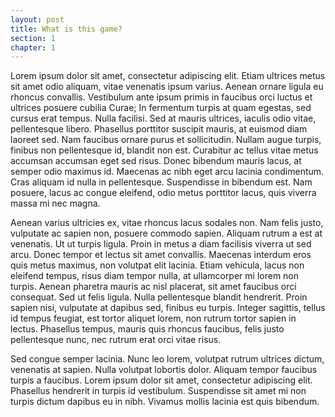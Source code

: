 ```yaml
---
layout: post
title: What is this game?
section: 1
chapter: 1
---
```


Lorem ipsum dolor sit amet, consectetur adipiscing elit. Etiam ultrices metus sit amet odio aliquam, vitae venenatis ipsum varius. Aenean ornare ligula eu rhoncus convallis. Vestibulum ante ipsum primis in faucibus orci luctus et ultrices posuere cubilia Curae; In fermentum turpis at quam egestas, sed cursus erat tempus. Nulla facilisi. Sed at mauris ultrices, iaculis odio vitae, pellentesque libero. Phasellus porttitor suscipit mauris, at euismod diam laoreet sed. Nam faucibus ornare purus et sollicitudin. Nullam augue turpis, finibus non pellentesque id, blandit non est. Curabitur ac tellus vitae metus accumsan accumsan eget sed risus. Donec bibendum mauris lacus, at semper odio maximus id. Maecenas ac nibh eget arcu lacinia condimentum. Cras aliquam id nulla in pellentesque. Suspendisse in bibendum est. Nam posuere, lacus ac congue eleifend, odio metus porttitor lacus, quis viverra massa mi nec magna.

Aenean varius ultricies ex, vitae rhoncus lacus sodales non. Nam felis justo, vulputate ac sapien non, posuere commodo sapien. Aliquam rutrum a est at venenatis. Ut ut turpis ligula. Proin in metus a diam facilisis viverra ut sed arcu. Donec tempor et lectus sit amet convallis. Maecenas interdum eros quis metus maximus, non volutpat elit lacinia. Etiam vehicula, lacus non eleifend tempus, risus diam tempor nulla, at ullamcorper mi lorem non turpis. Aenean pharetra mauris ac nisl placerat, sit amet faucibus orci consequat. Sed ut felis ligula. Nulla pellentesque blandit hendrerit. Proin sapien nisi, vulputate at dapibus sed, finibus eu turpis. Integer sagittis, tellus id tempus feugiat, est tortor aliquet lorem, non rutrum tortor sapien in lectus. Phasellus tempus, mauris quis rhoncus faucibus, felis justo pellentesque nunc, nec rutrum erat orci vitae risus.

Sed congue semper lacinia. Nunc leo lorem, volutpat rutrum ultrices dictum, venenatis at sapien. Nulla volutpat lobortis dolor. Aliquam tempor faucibus turpis a faucibus. Lorem ipsum dolor sit amet, consectetur adipiscing elit. Phasellus hendrerit in turpis id vestibulum. Suspendisse sit amet mi non turpis dictum dapibus eu in nibh. Vivamus mollis lacinia est quis bibendum.
